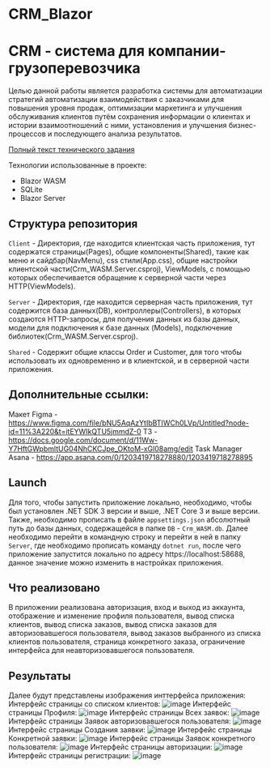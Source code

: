 # CRM_Blazor

# CRM - система для компании-грузоперевозчика

Целью данной работы является разработка системы для автоматизации стратегий автоматизации взаимодействия с заказчиками для повышения уровня продаж, оптимизации маркетинга и улучшения обслуживания клиентов путём сохранения информации о клиентах и истории взаимоотношений с ними, установления и улучшения бизнес-процессов и последующего анализа результатов.

[Полный текст технического задания](https://docs.google.com/document/d/11Ww-Y7HftGWpbmltUG04NhCKCJpe_OKtoM-xGl08amg/edit?usp=sharing) 

Технологии использованные в проекте:
 - Blazor WASM
 - SQLite
 - Blazor Server
 
 ## Структура репозитория

```Client``` - Директория, где находится клиентская часть приложения, тут содержатся страницы(Pages), общие компоненты(Shared), такие как меню и сайдбар(NavMenu), css стили(App.css), общие настройки клиентской части(Crm_WASM.Server.csproj), ViewModels, с помощью которых обеспечивается обращение к серверной части через HTTP(ViewModels).

```Server``` - Директория, где находится серверная часть приложения, тут содержится база данных(DB), контроллеры(Controllers), в которых создаются HTTP-запросы, для получения данных из базы данных, модели для подключения к базе данных (Models), подключение библиотек(Crm_WASM.Server.csproj).

```Shared``` - Содержит общие классы Order и Customer, для того чтобы использовать их одновременно и в клиентской, и в серверной части приложения.

## Дополнительные ссылки:
Макет Figma - https://www.figma.com/file/bNU5AqAzYtIbBTIWCh0LVp/Untitled?node-id=11%3A220&t=itEYWIkQTU5jmmdZ-0
ТЗ - https://docs.google.com/document/d/11Ww-Y7HftGWpbmltUG04NhCKCJpe_OKtoM-xGl08amg/edit
Task Manager Asana - https://app.asana.com/0/1203419718278880/1203419718278895 

## Launch
Для того, чтобы запустить приложение локально, необходимо, чтобы был установлен .NET SDK 3 версии и выше, .NET Core 3 и выше версии. Также, необходимо прописать в файле ```appsettings.json``` абсолютный путь до базы данных, содержащейся в папке ```DB``` - ```Crm_WASM.db```.
Далее необходимо перейти в командную строку и перейти в ней в папку ```Server```, где необходимо прописать команду ```dotnet run```, после чего приложение запустится локально по адресу https://localhost:58688, данное значение можно изменить в настройках приложения.

## Что реализовано
В приложении реализована авторизация, вход и выход из аккаунта, отображение и изменение профиля пользователя, вывод списка клиентов, вывод списка заказов, вывод списка заказов для авторизовавшегося пользователя, вывод заказов выбранного из списка клиентов пользователя, страница конкретного заказа, ограничение интерфейса для неавторизовавшегося пользователя.

## Результаты
Далее будут представлены изображения инттерфейса приложения:
Интерфейс страницы со списком клиентов:
![image](https://user-images.githubusercontent.com/92932521/209726327-7b142b72-3668-4e6c-882f-6e8c6b3782de.png)
Интерфейс страницы Профиля:
![image](https://user-images.githubusercontent.com/92932521/209726443-5245c004-ea6c-47ef-a93e-52f2440dbda3.png)
Интерфейс страницы Всех заявок:
![image](https://user-images.githubusercontent.com/92932521/209726499-0059a0b2-0638-4a5c-80b6-8064646c5ddf.png)
Интерфейс страницы Заявок авторизовавшегося пользователя:
![image](https://user-images.githubusercontent.com/92932521/209726514-421ecd97-06dd-44b9-8c3a-36d0f9827c1e.png)
Интерфейс страницы Создания заявки:
![image](https://user-images.githubusercontent.com/92932521/209726602-6ea38f1d-79a2-4902-92bf-b82e47b210d4.png)
Интерфейс страницы Конкретной заявки:
![image](https://user-images.githubusercontent.com/92932521/209726632-cbb01439-4fc4-46a0-b4f4-c7f71bd27f61.png)
Интерфейс страницы Заявок конкретного пользователя:
![image](https://user-images.githubusercontent.com/92932521/209726717-25c8adef-1d5e-4c0c-9f62-9cd61fe1d428.png)
Интерфейс страницы авторизации:
![image](https://user-images.githubusercontent.com/92932521/209726745-937e324a-a70a-42a3-a1ed-6ddeaa24fb44.png)
Интерфейс страницы регистрации:
![image](https://user-images.githubusercontent.com/92932521/209726764-8182e647-e993-4b74-bc74-2870234c46c0.png)





